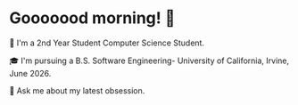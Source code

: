 # Gooooood morning! 👋
🌱 I'm a 2nd Year Student Computer Science Student. 

🎓 I'm pursuing a B.S. Software Engineering- University of California, Irvine, June 2026. 

📜 Ask me about my latest obsession.


<!--
**TedmanNguyen/TedmanNguyen** is a ✨ _special_ ✨ repository because its `README.md` (this file) appears on your GitHub profile.

Here are some ideas to get you started:

- 🔭 I’m currently working on ...
- 🌱 I’m currently learning ...
- 👯 I’m looking to collaborate on ...
- 🤔 I’m looking for help with ...
- 💬 Ask me about ...
- 📫 How to reach me: ...

- ⚡ Fun fact: ...
-->
